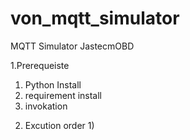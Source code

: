 # von_mqtt_simulator
MQTT Simulator JastecmOBD


1.Prerequeiste 
   1)  Python Install 
   2)  requirement install 
   3)  invokation 
 
2. Excution order
   1)  

